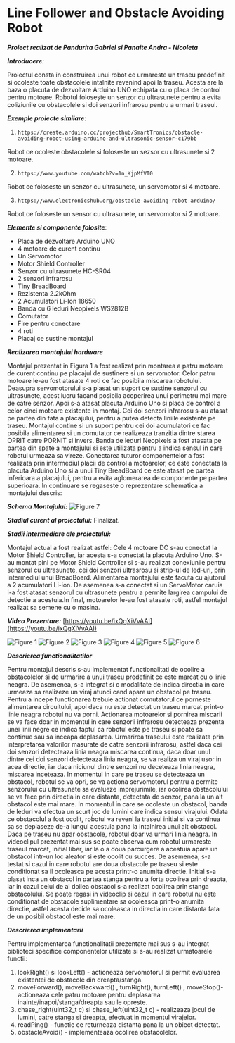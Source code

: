 # Line Follower and Obstacle Avoiding Robot

_**Proiect realizat de Pandurita Gabriel si Panaite Andra - Nicoleta**_

_**Introducere**:_

Proiectul consta in construirea unui robot ce urmareste un traseu predefinit si ocoleste toate obstacolele intalnite revenind apoi la traseu. Acesta are la baza o placuta de dezvoltare Arduino UNO echipata cu o placa de control pentru motoare. Robotul folosește un senzor cu ultrasunete pentru a evita coliziunile cu obstacolele si doi senzori infrarosu pentru a urmari traseul.



_**Exemple proiecte similare**_:

1)     https://create.arduino.cc/projecthub/SmartTronics/obstacle-avoiding-robot-using-arduino-and-ultrasonic-sensor-c179bb

Robot ce ocoleste obstacolele si foloseste un sezsor cu ultrasunete si 2 motoare.

2)     https://www.youtube.com/watch?v=1n_KjpMfVT0

Robot ce foloseste un senzor cu ultrasunete, un servomotor si 4 motoare. 

3)     https://www.electronicshub.org/obstacle-avoiding-robot-arduino/

Robot ce foloseste un sensor cu ultrasunete, un servomotor si 2 motoare.

_**Elemente si componente folosite**_:
 * Placa de dezvoltare Arduino UNO
  * 4 motoare de curent continu
  * Un Servomotor
  * Motor Shield Controller
  * Senzor cu ultrasunete HC-SR04
  * 2 senzori infrarosu
  * Tiny BreadBoard
  * Rezistenta 2.2kOhm 
  * 2 Acumulatori Li-Ion 18650
  * Banda cu 6 leduri Neopixels WS2812B
  * Comutator
  * Fire pentru conectare
  * 4 roti
  * Placaj ce sustine montajul

_**Realizarea montajului hardware**_

 Montajul prezentat in Figura 1 a fost realizat prin montarea a patru motoare de curent continu pe placajul de sustinere si un servomotor. Celor patru motoare le-au fost atasate 4 roti ce fac posibila miscarea robotului. Deasupra servomotorului s-a plasat un suport ce sustine senzorul cu ultrasunete, acest lucru facand posibila acoperirea unui perimetru mai mare de catre senzor. Apoi s-a atasat placuta Arduino Uno si placa de control a celor cinci motoare existente in montaj. Cei doi senzori infrarosu s-au atasat pe partea din fata a placajului, pentru a putea detecta liniile existente pe traseu. Montajul contine si un suport pentru cei doi acumulatori ce fac posibila alimentarea si un comutator ce realizeaza tranzitia dintre starea OPRIT catre PORNIT si invers. Banda de leduri Neopixels a fost atasata pe partea din spate a montajului si este utilizata pentru a indica sensul in care robotul urmeaza sa vireze. Conectarea tuturor componentelor a fost realizata prin intermediul placii de control a motoarelor, ce este conectata la placuta Arduino Uno si a unui Tiny BreadBoard ce este atasat pe partea inferioara a placajului, pentru a evita aglomerarea de componente pe partea superioara. 
 In continuare se regaseste o reprezentare schematica a montajului descris:
 
   _**Schema Montajului:**_
  ![Figure 7](Circuit_Schematic.jpg "Schema Circuitului")


   _**Stadiul curent al proiectului:**_
      Finalizat.
  
  _**Stadii intermediare ale proiectului:**_

  Montajul actual a fost realizat astfel: Cele 4 motoare DC s-au conectat la Motor Shield Controller, iar acesta s-a conectat la placuta Arduino Uno. S-au montat pini pe Motor Shield Controller si s-au realizat conexiunile pentru senzorul cu ultrasunete, cei doi senzori ultrasrosu si strip-ul de led-uri, prin intermediul unui BreadBoard. Alimentarea montajului este facuta cu ajutorul a 2 acumulatori Li-ion. De asemenea s-a conectat si un ServoMotor caruia i-a fost atasat senzorul cu ultrasunete pentru a permite largirea campului de detectie a acestuia.In final, motoarelor le-au fost atasate roti, astfel montajul realizat sa semene cu o masina.

  _**Video Prezentare:**_
  [https://youtu.be/ixQgXiVvAAI](https://youtu.be/ixQgXiVvAAI)

  ![Figure 1](images/front.jpeg " Figura 1")
  ![Figure 2](images/back.jpeg "")
  ![Figure 3](images/upside.jpeg "")
  ![Figure 4](images/side1.jpg "")
  ![Figure 5](images/side2.jpg "")
  ![Figure 6](images/under.jpeg "")

  _**Descrierea functionalitatilor**_
  
 Pentru montajul descris s-au implementat functionalitati de ocolire a obstacolelor si de urmarire a unui traseu predefinit ce este marcat cu o linie neagra. De asemenea, s-a integrat si o modalitate de indica directia in care urmeaza sa realizeze un viraj atunci cand apare un obstacol pe traseu.
 Pentru a incepe functionarea trebuie actionat comutatorul ce porneste alimentarea circuitului, apoi daca nu este detectat un traseu marcat print-o linie neagra robotul nu va porni. Actionarea motoarelor si pornirea miscarii se va face doar in momentul in care senzorii infrarosu detecteaza prezenta unei linii negre ce indica faptul ca robotul este pe traseu si poate sa continue sau sa inceapa deplasarea. Urmarirea traseului este realizata prin interpretarea valorilor masurate de catre senzorii infrarosu, astfel daca cei doi senzori detecteaza linia neagra miscarea continua, daca doar unul dintre cei doi senzori detecteaza linia neagra, se va realiza un viraj usor in acea directie, iar daca niciunul dintre senzori nu deceteaza linia neagra, miscarea inceteaza. 
 In momentul in care pe traseu se detecteaza un obstacol, robotul se va opri, se va actiona servomotorul pentru a permite senzorului cu ultrasunete sa evalueze imprejurimile, iar ocolirea obstacolului se va face prin directia in care distanta, detectata de senzor, pana la un alt obstacol este mai mare. In momentul in care se ocoleste un obstacol, banda de leduri va efectua un scurt joc de lumini care indica sensul virajului. Odata ce obstacolul a fost ocolit, robotul va reveni la traseul initial si va continua sa se deplaseze de-a lungul acestuia pana la intalnirea unui alt obstacol. Daca pe traseu nu apar obstacole, robotul doar va urmari linia neagra. In videoclipul prezentat mai sus se poate observa cum robotul urmareste traseul marcat, initial liber, iar la o a doua parcurgere a acestuia apare un obstacol intr-un loc aleator si este ocolit cu succes. 
 De asemenea, s-a testat si cazul in care robotul are doua obstacole pe traseu si este conditionat sa il ocoleasca pe acesta printr-o anumita directie. Initial s-a plasat inca un obstacol in partea stanga pentru a forta ocolirea prin dreapta, iar in cazul celui de al doilea obstacol s-a realizat ocolirea prin stanga obstacolului. Se poate regasi in videoclip si cazul in care robotul nu este conditionat de obstacole suplimentare sa ocoleasca print-o anumita directie, astfel acesta decide sa ocoleasca in directia in care distanta fata de un posibil obstacol este mai mare.
 

  _**Descrierea implementarii**_

Pentru implementarea functionalitatii prezentate mai sus s-au integrat biblioteci specifice componentelor utilizate si s-au realizat urmatoarele functii:

1) lookRight() si lookLeft() - actioneaza servomotorul si permit evaluarea existentei de obstacole din dreapta/stanga.
2) moveForward(), moveBackward() , turnRight(), turnLeft() ,  moveStop()- actioneaza cele patru motoare pentru deplasarea inainte/inapoi/stanga/dreapta sau le opreste.
3) chase_right(uint32_t c) si chase_left(uint32_t c) - realizeaza jocul de lumini, catre stanga si dreapta, efectuat in momentul virajelor.
4) readPing() - functie ce returneaza distanta pana la un obiect detectat.
5) obstacleAvoid() - implementeaza ocolirea obstacolelor.

   

